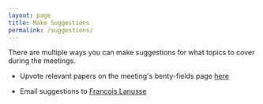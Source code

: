 ```yaml
---
layout: page
title: Make Suggestions
permalink: /suggestions/
---
```


There are multiple ways you can make suggestions for what topics to cover during
the meetings.

  - Upvote relevant papers on the meeting's benty-fields page [here](https://www.benty-fields.com/manage_jc?groupid=191)

  - Email suggestions to [Francois Lanusse](mailto:flanusse@berkeley.edu)
